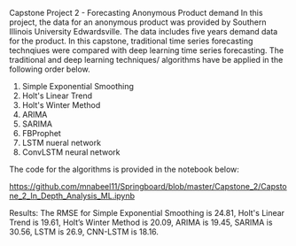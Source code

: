 Capstone Project 2 - Forecasting Anonymous Product demand
In this project, the data for an anonymous product was provided by Southern Illinois University Edwardsville. The data includes five years demand data for the product. In this capstone, traditional time series forecasting technqiues were compared with deep learning time series forecasting. The traditional and deep learning techniques/ algorithms have be applied in the following order below.
1. Simple Exponential Smoothing
2. Holt's Linear Trend
3. Holt's Winter Method
4. ARIMA
5. SARIMA
6. FBProphet 
7. LSTM nueral network
8. ConvLSTM neural network 


The code for the algorithms is provided in the notebook below: 

https://github.com/mnabeel11/Springboard/blob/master/Capstone_2/Capstone_2_In_Depth_Analysis_ML.ipynb



Results: The RMSE for 
  Simple Exponential Smoothing is 24.81,
  Holt's Linear Trend is 19.61,
  Holt’s Winter Method is 20.09,
  ARIMA is 19.45,
  SARIMA is 30.56,
  LSTM is 26.9,
  CNN-LSTM is 18.16.


  
  
  


  
 

